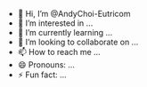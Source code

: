- 👋 Hi, I’m @AndyChoi-Eutricom
- 👀 I’m interested in ...
- 🌱 I’m currently learning ...
- 💞️ I’m looking to collaborate on ...
- 📫 How to reach me ...
- 😄 Pronouns: ...
- ⚡ Fun fact: ...

<!---
AndyChoi-Eutricom/AndyChoi-Eutricom is a ✨ special ✨ repository because its `README.md` (this file) appears on your GitHub profile.
You can click the Preview link to take a look at your changes.
--->
